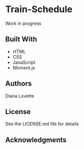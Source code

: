 # Train-Schedule
Work in progress

## Built With
- HTML
- CSS
- JavaScript
- Moment.js

## Authors
Diana Lovette

## License
See the LICENSE.md file for details

## Acknowledgments
